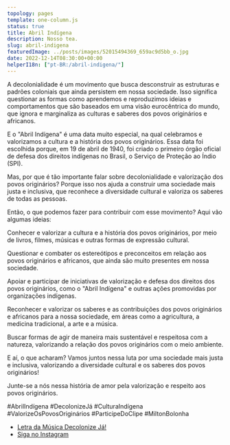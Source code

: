 ```yaml
---
topology: pages
template: one-column.js
status: true
title: Abril Indígena
description: Nosso tea.
slug: abril-indigena
featuredImage: ../posts/images/52015494369_659ac9d5bb_o.jpg
date: 2022-12-14T08:30:00+00:00
helperI18n: ["pt-BR:/abril-indigena/"]
---
```


A decolonialidade é um movimento que busca desconstruir as estruturas e padrões coloniais que ainda persistem em nossa sociedade. Isso significa questionar as formas como aprendemos e reproduzimos ideias e comportamentos que são baseados em uma visão eurocêntrica do mundo, que ignora e marginaliza as culturas e saberes dos povos originários e africanos.

E o "Abril Indígena" é uma data muito especial, na qual celebramos e valorizamos a cultura e a história dos povos originários. Essa data foi escolhida porque, em 19 de abril de 1940, foi criado o primeiro órgão oficial de defesa dos direitos indígenas no Brasil, o Serviço de Proteção ao Índio (SPI).

Mas, por que é tão importante falar sobre decolonialidade e valorização dos povos originários? Porque isso nos ajuda a construir uma sociedade mais justa e inclusiva, que reconhece a diversidade cultural e valoriza os saberes de todas as pessoas.

Então, o que podemos fazer para contribuir com esse movimento? Aqui vão algumas ideias:

Conhecer e valorizar a cultura e a história dos povos originários, por meio de livros, filmes, músicas e outras formas de expressão cultural.

Questionar e combater os estereótipos e preconceitos em relação aos povos originários e africanos, que ainda são muito presentes em nossa sociedade.

Apoiar e participar de iniciativas de valorização e defesa dos direitos dos povos originários, como o "Abril Indígena" e outras ações promovidas por organizações indígenas.

Reconhecer e valorizar os saberes e as contribuições dos povos originários e africanos para a nossa sociedade, em áreas como a agricultura, a medicina tradicional, a arte e a música.

Buscar formas de agir de maneira mais sustentável e respeitosa com a natureza, valorizando a relação dos povos originários com o meio ambiente.

E aí, o que acharam? Vamos juntos nessa luta por uma sociedade mais justa e inclusiva, valorizando a diversidade cultural e os saberes dos povos originários!

Junte-se a nós nessa história de amor pela valorização e respeito aos povos originários.

#AbrilIndígena #DecolonizeJá #CulturaIndígena #ValorizeOsPovosOriginários #ParticipeDoClipe #MiltonBolonha

- [Letra da Música Decolonize Já!](/decolonize-ja/)
- [Siga no Instagram](https://instagram.com/miltonbolonha_)
